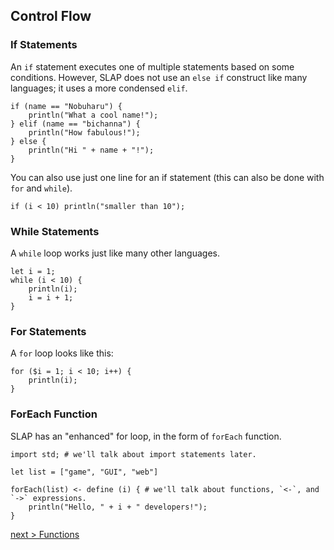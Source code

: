 ## Control Flow

### If Statements
An `if` statement executes one of multiple statements based on some conditions. However, SLAP does not use an `else if` construct like many languages; it uses a more condensed `elif`.
```
if (name == "Nobuharu") {
    println("What a cool name!");
} elif (name == "bichanna") {
    println("How fabulous!");
} else {
    println("Hi " + name + "!");
}
```
You can also use just one line for an if statement (this can also be done with `for` and `while`).
```
if (i < 10) println("smaller than 10");
```

### While Statements
A `while` loop works just like many other languages.
```
let i = 1;
while (i < 10) {
    println(i);
    i = i + 1;
}
```

### For Statements
A `for` loop looks like this:
```
for ($i = 1; i < 10; i++) {
    println(i);
}
```

### ForEach Function
SLAP has an "enhanced" for loop, in the form of `forEach` function.
```
import std; # we'll talk about import statements later.

let list = ["game", "GUI", "web"]

forEach(list) <- define (i) { # we'll talk about functions, `<-`, and `->` expressions.
	println("Hello, " + i + " developers!");
}
```

[next > Functions](https://github.com/bichanna/slap/blob/master/docs/syntax_doc/functions.md#functions)